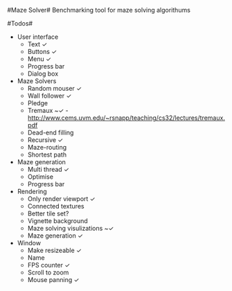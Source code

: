 ﻿#Maze Solver#
Benchmarking tool for maze solving algorithums

#Todos#
 - User interface
	 - Text ✓
	 - Buttons ✓
	 - Menu ✓
	 - Progress bar
	 - Dialog box
 - Maze Solvers
	 - Random mouser ✓
	 - Wall follower ✓
	 - Pledge
	 - Tremaux ~✓ - http://www.cems.uvm.edu/~rsnapp/teaching/cs32/lectures/tremaux.pdf
	 - Dead-end filling
	 - Recursive ✓
	 - Maze-routing
	 - Shortest path
 - Maze generation
	 - Multi thread ✓
	 - Optimise
	 - Progress bar
 - Rendering
	 - Only render viewport ✓
	 - Connected textures 
	 - Better tile set?
	 - Vignette background
	 - Maze solving visulizations ~✓
	 - Maze generation ✓
 - Window
	 - Make resizeable ✓
	 - Name
	 - FPS counter ✓
	 - Scroll to zoom 
	 - Mouse panning ✓